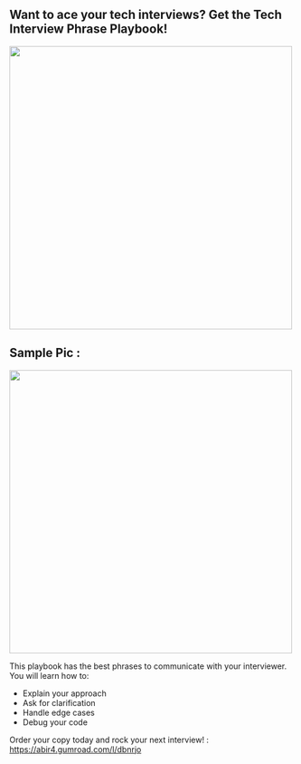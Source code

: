 ##  Want to ace your tech interviews? Get the Tech Interview Phrase Playbook!


<img src="https://github.com/mdabir1203/Cheatsheet/assets/66947064/cc97f93e-b050-4ad5-b0ad-1aa0516718ca" width="500" height="500">

## Sample Pic : 


 <img src="https://github.com/mdabir1203/Cheatsheet/assets/66947064/7b37fff4-9925-4c4e-a200-59e4bda84665" width="500" height="500">


This playbook has the best phrases to communicate with your interviewer. You will learn how to:

- Explain your approach
- Ask for clarification
- Handle edge cases
- Debug your code

Order your copy today and rock your next interview! : https://abir4.gumroad.com/l/dbnrjo
